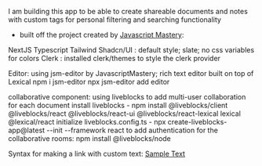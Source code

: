 I am building this app to be able to create shareable documents and notes with custom tags for personal filtering and searching functionality 
- built off the project created by [Javascript Mastery](https://www.youtube.com/watch?v=y5vE8y_f_OM&ab_channel=JavaScriptMastery): 

NextJS 
Typescript 
Tailwind 
Shadcn/UI : default style; slate; no css variables for colors 
Clerk : installed clerk/themes to style the clerk provider 

Editor: using jsm-editor by JavascriptMastery; rich text editor built on top of Lexical 
npm i jsm-editor 
npx jsm-editor add editor 

collaborative component: using liveblocks to add multi-user collaboration for each document
install liveblocks -  npm install @liveblocks/client @liveblocks/react @liveblocks/react-ui @liveblocks/react-lexical lexical @lexical/react 
initialize liveblocks.config.ts -  npx create-liveblocks-app@latest --init --framework react 
to add authentication for the collaborative rooms:  npm install @liveblocks/node 

Syntax for making a link with custom text: [Sample Text](https://nextjs.org/docs/deployment) 
